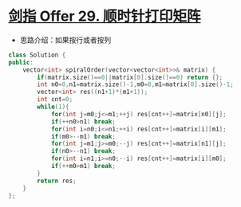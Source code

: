 # [剑指 Offer 29. 顺时针打印矩阵](https://leetcode-cn.com/problems/shun-shi-zhen-da-yin-ju-zhen-lcof/)

+ 思路介绍：如果按行或者按列

```cpp
class Solution {
public:
    vector<int> spiralOrder(vector<vector<int>>& matrix) {
        if(matrix.size()==0||matrix[0].size()==0) return {};
        int n0=0,n1=matrix.size()-1,m0=0,m1=matrix[0].size()-1;
        vector<int> res((n1+1)*(m1+1));
        int cnt=0;
        while(1){
            for(int j=m0;j<=m1;++j) res[cnt++]=matrix[n0][j];
            if(++n0>n1) break;
            for(int i=n0;i<=n1;++i) res[cnt++]=matrix[i][m1];
            if(m0>--m1) break;
            for(int j=m1;j>=m0;--j) res[cnt++]=matrix[n1][j];
            if(n0>--n1) break;
            for(int i=n1;i>=n0;--i) res[cnt++]=matrix[i][m0];
            if(++m0>m1) break;
        }
        return res;
    }
};
```
